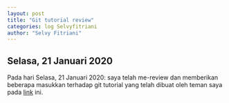 ```yaml
---
layout: post
title: "Git tutorial review"
categories: log Selvyfitriani
author: "Selvy Fitriani"
---
```


## Selasa, 21 Januari 2020

Pada hari Selasa, 21 Januari 2020: saya telah me-review dan memberikan beberapa masukkan terhadap git tutorial yang telah dibuat oleh teman saya pada [link](https://github.com/UI-FASILKOM-OS/extra192/blob/master/Dokumen/Git-Tutorial-v2.md) ini.

